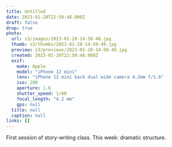```yaml
---
title: Untitled
date: 2023-01-20T22:50:48.000Z
draft: false
drop: true
photo:
  url: s3/images/2023-01-20-14-50-48.jpg
  thumb: s3/thumbs/2023-01-20-14-50-48.jpg
  preview: s3/previews/2023-01-20-14-50-48.jpg
  created: 2023-01-20T22:50:48.000Z
  exif:
    make: Apple
    model: "iPhone 12 mini"
    lens: "iPhone 12 mini back dual wide camera 4.2mm f/1.6"
    iso: 200
    aperture: 1.6
    shutter_speed: 1/60
    focal_length: "4.2 mm"
    gps: null
  title: null
  caption: null
links: []
---
```


First session of story-writing class. This week: dramatic structure.
